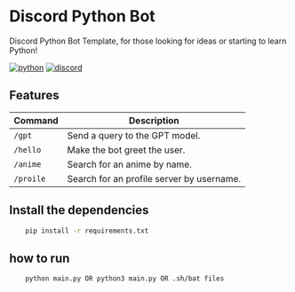 #  Discord Python Bot  
Discord Python Bot Template, for those looking for ideas or starting to learn Python!

[![python](https://img.shields.io/badge/Python-3776AB?style=for-the-badge&logo=python&logoColor=white)](#)
[![discord](https://img.shields.io/badge/Discord-7289DA?style=for-the-badge&logo=discord&logoColor=white)](#)


## Features

| Command   | Description                               |
|-----------|-------------------------------------------|
| `/gpt`    | Send a query to the GPT model.            |
| `/hello`  | Make the bot greet the user.              |
| `/anime`  | Search for an anime by name.              |
| `/proile` | Search for an profile server by username. |

## Install the dependencies
```bash
    pip install -r requirements.txt
```
## how to run
```bash
    python main.py OR python3 main.py OR .sh/bat files
``` 
